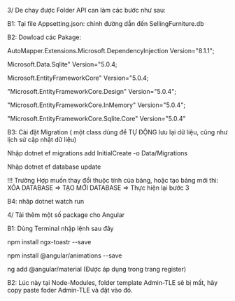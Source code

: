 3/ De chay được Folder API can làm các bước như sau: 

B1: Tại file Appsetting.json: chỉnh đường dẫn đến SellingFurniture.db 

B2: Dowload các Pakage:

AutoMapper.Extensions.Microsoft.DependencyInjection Version="8.1.1";

Microsoft.Data.Sqlite" Version="5.0.4;

Microsoft.EntityFrameworkCore" Version="5.0.4;

"Microsoft.EntityFrameworkCore.Design" Version="5.0.4";

"Microsoft.EntityFrameworkCore.InMemory" Version="5.0.4";

"Microsoft.EntityFrameworkCore.Sqlite.Core" Version="5.0.4"


B3: Cài đặt Migration ( một class dùng để TỰ ĐỘNG lưu lại dữ liệu, cũng như lịch sử cập nhật dữ liệu)

Nhập dotnet ef migrations add InitialCreate -o Data/Migrations

Nhập dotnet ef database update

!!! Trường Hợp muốn thay đổi thuộc tính của bảng, hoặc tạo bảng mới thì: XÓA DATABASE => TẠO MỚI DATABASE => Thực hiện lại bước 3


B4: nhâp dotnet watch run




4/ Tải thêm một số package cho Angular 

B1: Dùng Terminal nhập lệnh sau đây

npm install ngx-toastr --save

npm install @angular/animations --save

ng add @angular/material (Được áp dụng trong trang register)  

B2: Lúc này tại Node-Modules, folder template Admin-TLE sẽ bị mất, hãy copy paste foder Admin-TLE và đặt vào đó.  
